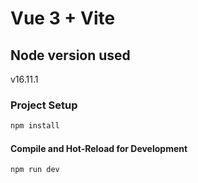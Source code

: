 # Vue 3 + Vite

## Node version used
v16.11.1

### Project Setup

```sh
npm install
```

#### Compile and Hot-Reload for Development

```sh
npm run dev
```